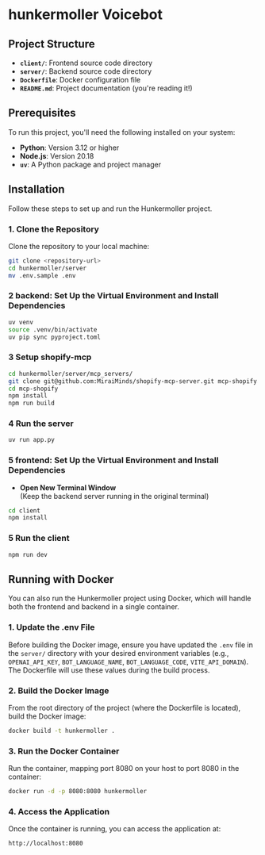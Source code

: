 # hunkermoller Voicebot

## Project Structure

- **`client/`**: Frontend source code directory
- **`server/`**: Backend source code directory
- **`Dockerfile`**: Docker configuration file
- **`README.md`**: Project documentation (you're reading it!)

## Prerequisites

To run this project, you'll need the following installed on your system:

- **Python**: Version 3.12 or higher
- **Node.js**: Version 20.18
- **`uv`**: A Python package and project manager

## Installation

Follow these steps to set up and run the Hunkermoller project.

### 1. Clone the Repository

Clone the repository to your local machine:

```bash
git clone <repository-url>
cd hunkermoller/server
mv .env.sample .env
```

### 2 backend: Set Up the Virtual Environment and Install Dependencies

```bash
uv venv
source .venv/bin/activate
uv pip sync pyproject.toml
```

### 3 Setup shopify-mcp
```bash
cd hunkermoller/server/mcp_servers/
git clone git@github.com:MiraiMinds/shopify-mcp-server.git mcp-shopify
cd mcp-shopify
npm install
npm run build
```

### 4 Run the server

```bash
uv run app.py
```

### 5 frontend: Set Up the Virtual Environment and Install Dependencies

- **Open New Terminal Window**  
   (Keep the backend server running in the original terminal)

```bash
cd client
npm install
```

### 5 Run the client

```bash
npm run dev
```

## Running with Docker

You can also run the Hunkermoller project using Docker, which will handle both the frontend and backend in a single container.

### 1. Update the .env File

Before building the Docker image, ensure you have updated the `.env` file in the `server/` directory with your desired environment variables (e.g., `OPENAI_API_KEY`, `BOT_LANGUAGE_NAME`, `BOT_LANGUAGE_CODE`, `VITE_API_DOMAIN`). The Dockerfile will use these values during the build process.

### 2. Build the Docker Image

From the root directory of the project (where the Dockerfile is located), build the Docker image:

```bash
docker build -t hunkermoller .
```

### 3. Run the Docker Container

Run the container, mapping port 8080 on your host to port 8080 in the container:

```bash
docker run -d -p 8080:8080 hunkermoller
```

### 4. Access the Application

Once the container is running, you can access the application at:

```
http://localhost:8080
```
